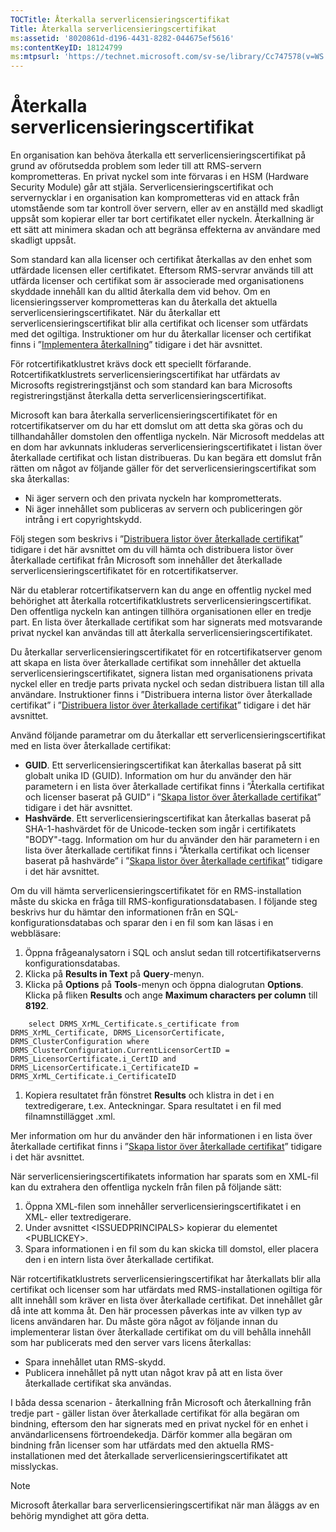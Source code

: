```yaml
---
TOCTitle: Återkalla serverlicensieringscertifikat
Title: Återkalla serverlicensieringscertifikat
ms:assetid: '8020861d-d196-4431-8282-044675ef5616'
ms:contentKeyID: 18124799
ms:mtpsurl: 'https://technet.microsoft.com/sv-se/library/Cc747578(v=WS.10)'
---
```


Återkalla serverlicensieringscertifikat
=======================================

En organisation kan behöva återkalla ett serverlicensieringscertifikat på grund av oförutsedda problem som leder till att RMS-servern komprometteras. En privat nyckel som inte förvaras i en HSM (Hardware Security Module) går att stjäla. Serverlicensieringscertifikat och servernycklar i en organisation kan komprometteras vid en attack från utomstående som tar kontroll över servern, eller av en anställd med skadligt uppsåt som kopierar eller tar bort certifikatet eller nyckeln. Återkallning är ett sätt att minimera skadan och att begränsa effekterna av användare med skadligt uppsåt.

Som standard kan alla licenser och certifikat återkallas av den enhet som utfärdade licensen eller certifikatet. Eftersom RMS-servrar används till att utfärda licenser och certifikat som är associerade med organisationens skyddade innehåll kan du alltid återkalla dem vid behov. Om en licensieringsserver komprometteras kan du återkalla det aktuella serverlicensieringscertifikatet. När du återkallar ett serverlicensieringscertifikat blir alla certifikat och licenser som utfärdats med det ogiltiga. Instruktioner om hur du återkallar licenser och certifikat finns i ”[Implementera återkallning](https://technet.microsoft.com/4735f060-7197-4ae2-830a-f91bcc4de30a)” tidigare i det här avsnittet.

För rotcertifikatklustret krävs dock ett speciellt förfarande. Rotcertifikatklustrets serverlicensieringscertifikat har utfärdats av Microsofts registreringstjänst och som standard kan bara Microsofts registreringstjänst återkalla detta serverlicensieringscertifikat.

Microsoft kan bara återkalla serverlicensieringscertifikatet för en rotcertifikatserver om du har ett domslut om att detta ska göras och du tillhandahåller domstolen den offentliga nyckeln. När Microsoft meddelas att en dom har avkunnats inkluderas serverlicensieringscertifikatet i listan över återkallade certifikat och listan distribueras. Du kan begära ett domslut från rätten om något av följande gäller för det serverlicensieringscertifikat som ska återkallas:

-   Ni äger servern och den privata nyckeln har komprometterats.
-   Ni äger innehållet som publiceras av servern och publiceringen gör intrång i ert copyrightskydd.

Följ stegen som beskrivs i ”[Distribuera listor över återkallade certifikat](https://technet.microsoft.com/e331338b-66d4-45e4-8d3f-acccf2302ac4)” tidigare i det här avsnittet om du vill hämta och distribuera listor över återkallade certifikat från Microsoft som innehåller det återkallade serverlicensieringscertifikatet för en rotcertifikatserver.

När du etablerar rotcertifikatservern kan du ange en offentlig nyckel med behörighet att återkalla rotcertifikatklustrets serverlicensieringscertifikat. Den offentliga nyckeln kan antingen tillhöra organisationen eller en tredje part. En lista över återkallade certifikat som har signerats med motsvarande privat nyckel kan användas till att återkalla serverlicensieringscertifikatet.

Du återkallar serverlicensieringscertifikatet för en rotcertifikatserver genom att skapa en lista över återkallade certifikat som innehåller det aktuella serverlicensieringscertifikatet, signera listan med organisationens privata nyckel eller en tredje parts privata nyckel och sedan distribuera listan till alla användare. Instruktioner finns i ”Distribuera interna listor över återkallade certifikat” i ”[Distribuera listor över återkallade certifikat](https://technet.microsoft.com/e331338b-66d4-45e4-8d3f-acccf2302ac4)” tidigare i det här avsnittet.

Använd följande parametrar om du återkallar ett serverlicensieringscertifikat med en lista över återkallade certifikat:

-   **GUID**. Ett serverlicensieringscertifikat kan återkallas baserat på sitt globalt unika ID (GUID). Information om hur du använder den här parametern i en lista över återkallade certifikat finns i ”Återkalla certifikat och licenser baserat på GUID” i ”[Skapa listor över återkallade certifikat](https://technet.microsoft.com/1ef75199-3344-4225-84de-a863a777696a)” tidigare i det här avsnittet.
-   **Hashvärde**. Ett serverlicensieringscertifikat kan återkallas baserat på SHA-1-hashvärdet för de Unicode-tecken som ingår i certifikatets "BODY"-tagg. Information om hur du använder den här parametern i en lista över återkallade certifikat finns i ”Återkalla certifikat och licenser baserat på hashvärde” i ”[Skapa listor över återkallade certifikat](https://technet.microsoft.com/1ef75199-3344-4225-84de-a863a777696a)” tidigare i det här avsnittet.

Om du vill hämta serverlicensieringscertifikatet för en RMS-installation måste du skicka en fråga till RMS-konfigurationsdatabasen. I följande steg beskrivs hur du hämtar den informationen från en SQL-konfigurationsdatabas och sparar den i en fil som kan läsas i en webbläsare:

1.  Öppna frågeanalysatorn i SQL och anslut sedan till rotcertifikatserverns konfigurationsdatabas.
2.  Klicka på **Results in Text** på **Query**-menyn.
3.  Klicka på **Options** på **Tools**-menyn och öppna dialogrutan **Options**. Klicka på fliken **Results** och ange **Maximum characters per column** till **8192**.
        
```
    select DRMS_XrML_Certificate.s_certificate from DRMS_XrML_Certificate, DRMS_LicensorCertificate, DRMS_ClusterConfiguration where DRMS_ClusterConfiguration.CurrentLicensorCertID = DRMS_LicensorCertificate.i_CertID and DRMS_LicensorCertificate.i_CertificateID = DRMS_XrML_Certificate.i_CertificateID
```

1.  Kopiera resultatet från fönstret **Results** och klistra in det i en textredigerare, t.ex. Anteckningar. Spara resultatet i en fil med filnamnstillägget .xml.

Mer information om hur du använder den här informationen i en lista över återkallade certifikat finns i ”[Skapa listor över återkallade certifikat](https://technet.microsoft.com/1ef75199-3344-4225-84de-a863a777696a)” tidigare i det här avsnittet.

När serverlicensieringscertifikatets information har sparats som en XML-fil kan du extrahera den offentliga nyckeln från filen på följande sätt:

1.  Öppna XML-filen som innehåller serverlicensieringscertifikatet i en XML- eller textredigerare.
2.  Under avsnittet &lt;ISSUEDPRINCIPALS&gt; kopierar du elementet &lt;PUBLICKEY&gt;.
3.  Spara informationen i en fil som du kan skicka till domstol, eller placera den i en intern lista över återkallade certifikat.

När rotcertifikatklustrets serverlicensieringscertifikat har återkallats blir alla certifikat och licenser som har utfärdats med RMS-installationen ogiltiga för allt innehåll som kräver en lista över återkallade certifikat. Det innehållet går då inte att komma åt. Den här processen påverkas inte av vilken typ av licens användaren har. Du måste göra något av följande innan du implementerar listan över återkallade certifikat om du vill behålla innehåll som har publicerats med den server vars licens återkallas:

-   Spara innehållet utan RMS-skydd.
-   Publicera innehållet på nytt utan något krav på att en lista över återkallade certifikat ska användas.

I båda dessa scenarion - återkallning från Microsoft och återkallning från tredje part - gäller listan över återkallade certifikat för alla begäran om bindning, eftersom den har signerats med en privat nyckel för en enhet i användarlicensens förtroendekedja. Därför kommer alla begäran om bindning från licenser som har utfärdats med den aktuella RMS-installationen med det återkallade serverlicensieringscertifikatet att misslyckas.

> [!NOTE]  
> Microsoft återkallar bara serverlicensieringscertifikat när man åläggs av en behörig myndighet att göra detta.
